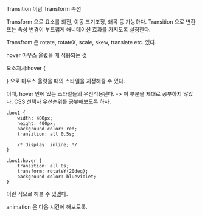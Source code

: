 

Transition 이랑 Transform 속성

Transform 으로 요소를 회전, 이동 크기조정, 왜곡 등 가능하다.
Transition 으로 변환 또는 속성 변경이 부드럽게 애니메이션 효과를 가지도록 설정한다.

Transfrom 은 rotate, rotateX, scale, skew, translate etc. 있다.


hover 마우스 올렸을 때 적용되는 것

요소지시:hover {
    
}
으로 마우스 올렷을 때의 스타일을 지정해줄 수 있다.

이때, hover 안에 있는 스타일들의 우선적용된다. -> 이 부분을 제대로 공부하지 않았다. CSS 선택자 우선순위를 공부해보도록 하자.
```
.box1 {
    width: 400px;
    height: 400px;
    background-color: red;
    transition: all 0.5s;

    /* display: inline; */
}

.box1:hover {
    transition: all 0s;
    transform: rotateY(20deg);
    background-color: blueviolet;
}
```
이런 식으로 해볼 수 있겠다.


animation 은 다음 시간에 해보도록.